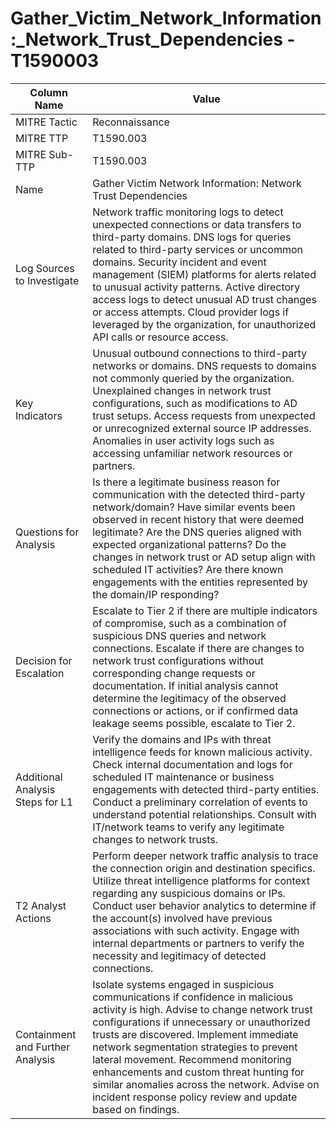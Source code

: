 # Gather_Victim_Network_Information:_Network_Trust_Dependencies - T1590003

| Column Name | Value |
|-------------|-------|
| MITRE Tactic | Reconnaissance |
| MITRE TTP | T1590.003 |
| MITRE Sub-TTP | T1590.003 |
| Name | Gather Victim Network Information: Network Trust Dependencies |
| Log Sources to Investigate | Network traffic monitoring logs to detect unexpected connections or data transfers to third-party domains. DNS logs for queries related to third-party services or uncommon domains. Security incident and event management (SIEM) platforms for alerts related to unusual activity patterns. Active directory access logs to detect unusual AD trust changes or access attempts. Cloud provider logs if leveraged by the organization, for unauthorized API calls or resource access. |
| Key Indicators | Unusual outbound connections to third-party networks or domains. DNS requests to domains not commonly queried by the organization. Unexplained changes in network trust configurations, such as modifications to AD trust setups. Access requests from unexpected or unrecognized external source IP addresses. Anomalies in user activity logs such as accessing unfamiliar network resources or partners. |
| Questions for Analysis | Is there a legitimate business reason for communication with the detected third-party network/domain? Have similar events been observed in recent history that were deemed legitimate? Are the DNS queries aligned with expected organizational patterns? Do the changes in network trust or AD setup align with scheduled IT activities? Are there known engagements with the entities represented by the domain/IP responding? |
| Decision for Escalation | Escalate to Tier 2 if there are multiple indicators of compromise, such as a combination of suspicious DNS queries and network connections. Escalate if there are changes to network trust configurations without corresponding change requests or documentation. If initial analysis cannot determine the legitimacy of the observed connections or actions, or if confirmed data leakage seems possible, escalate to Tier 2. |
| Additional Analysis Steps for L1 | Verify the domains and IPs with threat intelligence feeds for known malicious activity. Check internal documentation and logs for scheduled IT maintenance or business engagements with detected third-party entities. Conduct a preliminary correlation of events to understand potential relationships. Consult with IT/network teams to verify any legitimate changes to network trusts. |
| T2 Analyst Actions | Perform deeper network traffic analysis to trace the connection origin and destination specifics. Utilize threat intelligence platforms for context regarding any suspicious domains or IPs. Conduct user behavior analytics to determine if the account(s) involved have previous associations with such activity. Engage with internal departments or partners to verify the necessity and legitimacy of detected connections. |
| Containment and Further Analysis | Isolate systems engaged in suspicious communications if confidence in malicious activity is high. Advise to change network trust configurations if unnecessary or unauthorized trusts are discovered. Implement immediate network segmentation strategies to prevent lateral movement. Recommend monitoring enhancements and custom threat hunting for similar anomalies across the network. Advise on incident response policy review and update based on findings. |
